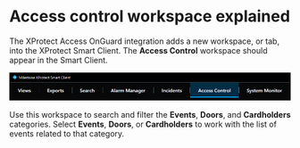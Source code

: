 # Access control workspace explained

The XProtect Access OnGuard integration adds a new workspace, or tab, into the XProtect Smart Client. The **Access Control** workspace should appear in the Smart Client.


![SCAccessTab](img/CXAL.acwe1.png)


Use this workspace to search and filter the **Events**, **Doors**, and **Cardholders** categories. Select **Events**, **Doors**, or **Cardholders** to work with the list of events related to that category.